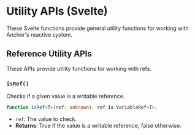 # Utility APIs (Svelte)

These Svelte functions provide general utility functions for working with Anchor's reactive system.

## Reference Utility APIs

These APIs provide utility functions for working with refs.

### `isRef()`

Checks if a given value is a writable reference.

```typescript
function isRef<T>(ref: unknown): ref is VariableRef<T>;
```

- `ref`: The value to check.
- **Returns**: True if the value is a writable reference, false otherwise.
